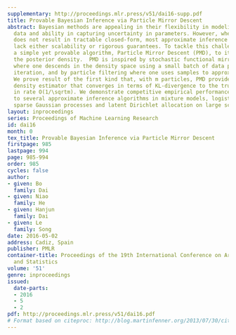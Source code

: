 ```yaml
---
supplementary: http://proceedings.mlr.press/v51/dai16-supp.pdf
title: Provable Bayesian Inference via Particle Mirror Descent
abstract: Bayesian methods are appealing in their flexibility in modeling complex
  data and ability in capturing uncertainty in parameters. However, when Bayes’ rule
  does not result in tractable closed-form, most approximate inference algorithms
  lack either scalability or rigorous guarantees. To tackle this challenge, we propose
  a simple yet provable algorithm, Particle Mirror Descent (PMD), to iteratively approximate
  the posterior density.  PMD is inspired by stochastic functional mirror descent
  where one descends in the density space using a small batch of data points at each
  iteration, and by particle filtering where one uses samples to approximate a function.
  We prove result of the first kind that, with m particles, PMD provides a posterior
  density estimator that converges in terms of KL-divergence to the true posterior
  in rate O(1/\sqrtm). We demonstrate competitive empirical performances of PMD compared
  to several approximate inference algorithms in mixture models, logistic regression,
  sparse Gaussian processes and latent Dirichlet allocation on large scale datasets.
layout: inproceedings
series: Proceedings of Machine Learning Research
id: dai16
month: 0
tex_title: Provable Bayesian Inference via Particle Mirror Descent
firstpage: 985
lastpage: 994
page: 985-994
order: 985
cycles: false
author:
- given: Bo
  family: Dai
- given: Niao
  family: He
- given: Hanjun
  family: Dai
- given: Le
  family: Song
date: 2016-05-02
address: Cadiz, Spain
publisher: PMLR
container-title: Proceedings of the 19th International Conference on Artificial Intelligence
  and Statistics
volume: '51'
genre: inproceedings
issued:
  date-parts:
  - 2016
  - 5
  - 2
pdf: http://proceedings.mlr.press/v51/dai16.pdf
# Format based on citeproc: http://blog.martinfenner.org/2013/07/30/citeproc-yaml-for-bibliographies/
---
```

